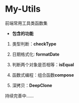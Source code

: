 # My-Utils

前端常用工具类函数集

* **包含的功能**

1. 类型判断：**checkType**

2. 日期格式化:  **formatDate**

3. 判断两个对象是否相等：**isEqual**

4. 函数式编程：组合函数**compose**

5. 深拷贝：**DeepClone**

持续完善中......
